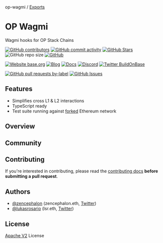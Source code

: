 op-wagmi / [Exports](/reference/modules.md)

# OP Wagmi

Wagmi hooks for OP Stack Chains

<!-- Badge row 1 - status -->

[![GitHub contributors](https://img.shields.io/github/contributors/base-org/op-wagmi)](https://github.com/base-org/op-wagmi/graphs/contributors)
[![GitHub commit activity](https://img.shields.io/github/commit-activity/w/base-org/op-wagmi)](https://github.com/base-org/op-wagmi/graphs/contributors)
[![GitHub Stars](https://img.shields.io/github/stars/base-org/op-wagmi.svg)](https://github.com/base-org/op-wagmi/stargazers)
![GitHub repo size](https://img.shields.io/github/repo-size/base-org/op-wagmi)
[![GitHub](https://img.shields.io/github/license/base-org/op-wagmi?color=blue)](https://github.com/base-org/op-wagmi/blob/main/LICENSE)

<!-- Badge row 2 - links and profiles -->

[![Website base.org](https://img.shields.io/website-up-down-green-red/https/base.org.svg)](https://base.org)
[![Blog](https://img.shields.io/badge/blog-up-green)](https://base.mirror.xyz/)
[![Docs](https://img.shields.io/badge/docs-up-green)](https://docs.base.org/)
[![Discord](https://img.shields.io/discord/1067165013397213286?label=discord)](https://base.org/discord)
[![Twitter BuildOnBase](https://img.shields.io/twitter/follow/BuildOnBase?style=social)](https://twitter.com/BuildOnBase)

<!-- Badge row 3 - detailed status -->

[![GitHub pull requests by-label](https://img.shields.io/github/issues-pr-raw/base-org/op-wagmi)](https://github.com/base-org/op-wagmi/pulls)
[![GitHub Issues](https://img.shields.io/github/issues-raw/base-org/op-wagmi.svg)](https://github.com/base-org/op-wagmi/issues)

## Features

- Simplifies cross L1 & L2 interactions
- TypeScript ready
- Test suite running against [forked](https://ethereum.org/en/glossary/#fork) Ethereum network

## Overview

## Community

## Contributing

If you're interested in contributing, please read the [contributing docs](CONTRIBUTING.md) **before submitting a pull request**.

## Authors

- [@zencephalon](https://github.com/zencephalon) (zencephalon.eth, [Twitter](https://twitter.com/zencephalon))
- [@lukasrosario](https://github.com/lukasrosario) (lsr.eth, [Twitter](https://twitter.com/0xlsr))

## License

[Apache V2](LICENSE) License
